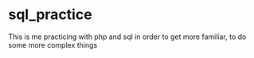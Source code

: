 # sql_practice
This is me practicing with php and sql in order to get more familiar, to do some more complex things
